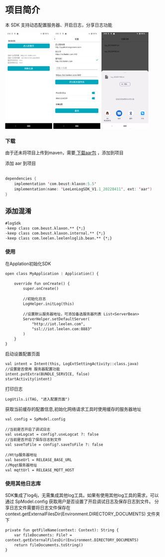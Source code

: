 # 项目简介

本 SDK 支持动态配置服务器、开启日志，分享日志功能

<img src="https://raw.githubusercontent.com/enwali/logSdk/main/image/Screenshot_20220409_143212.png"  width=30%  /> <img src="https://raw.githubusercontent.com/enwali/logSdk/main/image/Screenshot_20220409_143141.png"  width=30%  /> <img src="https://raw.githubusercontent.com/enwali/logSdk/main/image/Screenshot_20220409_143303.png" width=30%  />

### 下载

由于还未将项目上传到maven，需要<a  href ="https://github.com/enwali/logSdk/raw/main/DemoApp/libs/LeeLenLogSDK_V1.2_20220426.aar">
下载aar包</a> ，添加到项目

添加 aar 到项目

```kotlin

dependencies {
    implementation 'com.beust:klaxon:5.5'
    implementation(name: 'LeeLenLogSDK_V1.1_20220411', ext: 'aar')
}

```

## 添加混淆

```
#logSdk
-keep class com.beust.klaxon.** {*;}
-keep class com.beust.klaxon.internal.** {*;}
-keep class com.leelen.leelenloglib.bean.** {*;}
```

### 使用

在Applation初始化SDK

```
open class MyApplication : Application() {

    override fun onCreate() {
        super.onCreate()

        //初始化日志
        LogHelper.initLog(this)

        //设置默认服务器地址，可添加备选服务器列表 List<ServerBean>
        ServerHelper.setDefaultServer(
            "http://iot.leelen.com",
            "ssl://iot.leelen.com:8883"
        )
    }
}
```

启动设置配置页面

```
val intent = Intent(this, LogExtSettingActivity::class.java)
//设置是否使用 服务器配置功能
intent.putExtra(BUNDLE_SERVICE, false)
startActivity(intent)
```

打印日志

```
LogUtils.i(TAG, "进入配置页面")
```

获取当前缓存的配置信息,初始化网络请求工具时使用缓存的服务器地址

```
val config = SpModel.config

//当前是否开启了调试日志
val useLogcat = config?.useLogcat ?: false
//当前是否开启了保存日志到文件
val saveToFile = config?.saveToFile ?: false

//Http服务器地址
val baseUrl = RELEASE_BASE_URL
//Mqqt服务器地址
val mqttUrl = RELEASE_MQTT_HOST
```

### 使用其他日志库

SDK集成了log4j，无需集成其他log工具。如果有使用其他log工具的需求，可以通过 SpModel.config 获取用户是否设置了开启调试日志及保存日志到文件。
分享日志文件需要将日志文件保存在context.getExternalFilesDir(Environment.DIRECTORY_DOCUMENTS) 文件夹下

```
private fun getFileName(context: Context): String {
    var fileDocuments: File? = context.getExternalFilesDir(Environment.DIRECTORY_DOCUMENTS)
    return fileDocuments.toString()
}
```